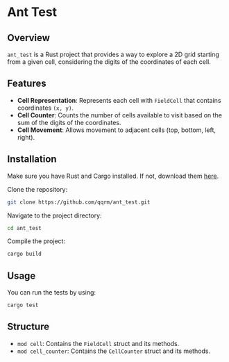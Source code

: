 # Ant Test

## Overview

`ant_test` is a Rust project that provides a way to explore a 2D grid starting from a given cell, considering the digits of the coordinates of each cell.

## Features

- **Cell Representation**: Represents each cell with `FieldCell` that contains coordinates `(x, y)`.
- **Cell Counter**: Counts the number of cells available to visit based on the sum of the digits of the coordinates.
- **Cell Movement**: Allows movement to adjacent cells (top, bottom, left, right).

## Installation

Make sure you have Rust and Cargo installed. If not, download them [here](https://rustup.rs/).

Clone the repository:

```bash
git clone https://github.com/qqrm/ant_test.git
```

Navigate to the project directory:

```bash
cd ant_test
```

Compile the project:

```bash
cargo build
```

## Usage

You can run the tests by using:

```bash
cargo test
```

## Structure

- `mod cell`: Contains the `FieldCell` struct and its methods.
- `mod cell_counter`: Contains the `CellCounter` struct and its methods.

